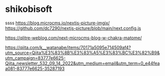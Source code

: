 # shikobisoft
ssss
https://blog.microcms.io/nextjs-picture-imgix/
https://github.com/dc7290/nextjs-picture/blob/main/next.config.js


https://qlitre-weblog.com/next-microcms-blog-w-chakra-matome/

https://qiita.com/k__watanabe/items/70171a5095e714509af4?utm_source=Qiita%E3%83%8B%E3%83%A5%E3%83%BC%E3%82%B9&utm_campaign=83777e6625-Qiita_newsletter_532_09_14_2022&utm_medium=email&utm_term=0_e44feaa081-83777e6625-35287193
